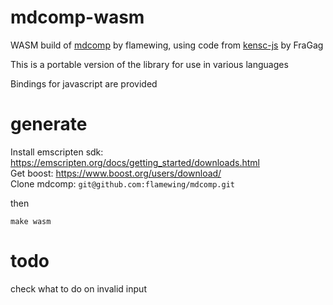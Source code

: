 # mdcomp-wasm 

WASM build of [mdcomp](https://github.com/flamewing/mdcomp) by flamewing, using code from [kensc-js](https://github.com/FraGag/kensc-js) by FraGag

This is a portable version of the library for use in various languages

Bindings for javascript are provided

# generate

Install emscripten sdk: <https://emscripten.org/docs/getting_started/downloads.html>  
Get boost: <https://www.boost.org/users/download/>  
Clone mdcomp: `git@github.com:flamewing/mdcomp.git`

then

```
make wasm
```

# todo

check what to do on invalid input

